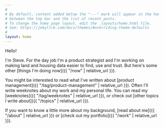 ```yaml
---
#
# By default, content added below the "---" mark will appear in the home page
# between the top bar and the list of recent posts.
# To change the home page layout, edit the _layouts/home.html file.
# See: https://jekyllrb.com/docs/themes/#overriding-theme-defaults
#
layout: home
---
```


Hello!

I'm Steve. For the day job I'm a product strategist and I'm working on making land and housing data easier to find, use and trust. But here's some other [things I'm doing now]({{ "/now" | relative_url }}).

You might be interested to read what I've written about [product management]({{ "/tag/product-management" | relative_url }}). Often I'll write weeknotes about my work and my personal life. You can read my [weeknotes]({{ "/tag/weeknotes" | relative_url }}), or check out [other topics I write about]({{ "/topics" | relative_url }}).

If you want to know a little more about my background, [read about me]({{ "/about" | relative_url }}) or [check out my portfolio]({{ "/work" | relative_url }}).